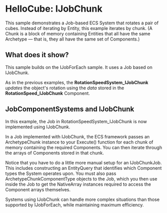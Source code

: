 # HelloCube: IJobChunk

This sample demonstrates a Job-based ECS System that rotates a pair of cubes. Instead of iterating by Entity, this example iterates by chunk. (A Chunk is a block of memory containing Entities that all have the same Archetype — that is, they all have the same set of Components.)

## What does it show?

This sample builds on the IJobForEach sample. It uses a Job based on IJobChunk.

As in the previous examples, the **RotationSpeedSystem_IJobChunk** *updates* the object's rotation using the *data* stored in the **RotationSpeed_IJobChunk** Component.

## JobComponentSystems and IJobChunk

In this example, the Job in RotationSpeedSystem_IJobChunk is now implemented using IJobChunk.

In a Job implemented with IJobChunk, the ECS framework passes an ArchetypeChunk instance to your Execute() function for each chunk of memory containing the required Components. You can then iterate through the arrays of Components stored in that chunk.

Notice that you have to do a little more manual setup for an IJobChunkJob. This includes constructing an EntityQuery that identifies which Component types the System operates upon. You must also pass ArchetypeChunkComponentType objects to the Job, which you then use inside the Job to get the NativeArray instances required to access the Component arrays themselves.

Systems using IJobChunk can handle more complex situations than those supported by IJobForEach, while maintaining maximum efficiency.
